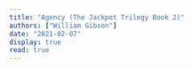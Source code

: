```yaml
---
title: "Agency (The Jackpot Trilogy Book 2)"
authors: ["William Gibson"]
date: "2021-02-07"
display: true
read: true
---
```


